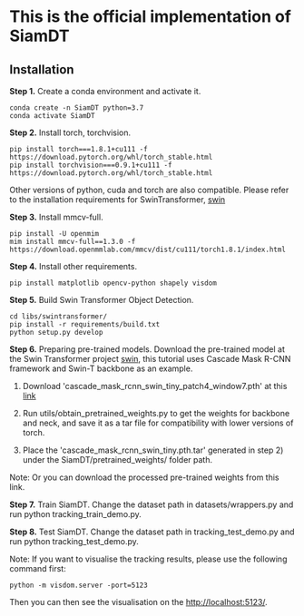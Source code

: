 # This is the official implementation of SiamDT



## Installation
**Step 1.** Create a conda environment and activate it.

```shell
conda create -n SiamDT python=3.7
conda activate SiamDT
```

**Step 2.** Install torch, torchvision.
```shell
pip install torch===1.8.1+cu111 -f https://download.pytorch.org/whl/torch_stable.html
pip install torchvision===0.9.1+cu111 -f https://download.pytorch.org/whl/torch_stable.html
```
Other versions of python, cuda and torch are also compatible. Please refer to the installation requirements for SwinTransformer, [swin](https://github.com/SwinTransformer/Swin-Transformer-Object-Detection)

**Step 3.** Install mmcv-full.
```shell
pip install -U openmim
mim install mmcv-full==1.3.0 -f https://download.openmmlab.com/mmcv/dist/cu111/torch1.8.1/index.html
```

**Step 4.** Install other requirements.
```shell
pip install matplotlib opencv-python shapely visdom
```

**Step 5.** Build Swin Transformer Object Detection.
```shell
cd libs/swintransformer/
pip install -r requirements/build.txt
python setup.py develop
```

**Step 6.** Preparing pre-trained models.
Download the pre-trained model at the Swin Transformer project [swin](https://github.com/SwinTransformer/Swin-Transformer-Object-Detection), this tutorial uses Cascade Mask R-CNN framework and Swin-T backbone as an example.

1) Download 'cascade_mask_rcnn_swin_tiny_patch4_window7.pth' at this [link](https://objects.githubusercontent.com/github-production-release-asset-2e65be/357198522/73ea3400-9bd5-11eb-83e7-331b886c412d?X-Amz-Algorithm=AWS4-HMAC-SHA256&X-Amz-Credential=AKIAVCODYLSA53PQK4ZA%2F20240501%2Fus-east-1%2Fs3%2Faws4_request&X-Amz-Date=20240501T162023Z&X-Amz-Expires=300&X-Amz-Signature=91248b1d595dccb8dda2ed8367940cd1eead343f6c36e8d471f26b3fe571b055&X-Amz-SignedHeaders=host&actor_id=89343149&key_id=0&repo_id=357198522&response-content-disposition=attachment%3B%20filename%3Dcascade_mask_rcnn_swin_tiny_patch4_window7.pth&response-content-type=application%2Foctet-stream)

2) Run utils/obtain_pretrained_weights.py to get the weights for backbone and neck, and save it as a tar file for compatibility with lower versions of torch.

3) Place the 'cascade_mask_rcnn_swin_tiny.pth.tar' generated in step 2) under the SiamDT/pretrained_weights/ folder path.

Note: Or you can download the processed pre-trained weights from this link.

**Step 7.** Train SiamDT.
Change the dataset path in datasets/wrappers.py and run python tracking_train_demo.py.

**Step 8.** Test SiamDT.
Change the dataset path in tracking_test_demo.py and run python tracking_test_demo.py.

Note: If you want to visualise the tracking results, please use the following command first:
```shell
python -m visdom.server -port=5123
```
Then you can then see the visualisation on the [http://localhost:5123/](http://localhost:5123/).
